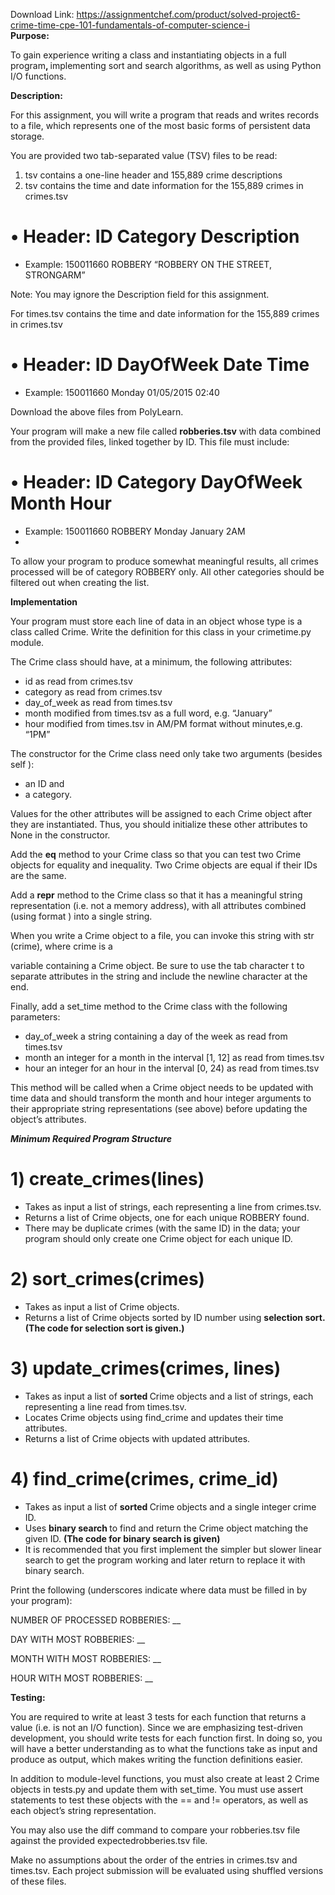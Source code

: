 Download Link: https://assignmentchef.com/product/solved-project6-crime-time-cpe-101-fundamentals-of-computer-science-i
<br>
<strong>Purpose: </strong>

To gain experience writing a class and instantiating objects in a full program<strong>, </strong>implementing sort and search algorithms, as well as using Python I/O functions.




<strong>Description: </strong>

For this assignment, you will write a program that reads and writes records to a file, which represents one of the most basic forms of persistent data storage.

You are provided two tab-separated value (TSV) files to be read:

<ol>

 <li>tsv contains a one-line header and 155,889 crime descriptions</li>

 <li>tsv contains the time and date information for the 155,889 crimes in crimes.tsv</li>

</ol>




<h1>        •    Header: ID   Category   Description</h1>

<ul>

 <li>Example: 150011660   ROBBERY   “ROBBERY ON THE STREET, STRONGARM”</li>

</ul>




Note: You may ignore the Description field for this assignment.

For times.tsv contains the time and date information for the 155,889 crimes in crimes.tsv

<h1>        •    Header: ID DayOfWeek Date Time</h1>

<ul>

 <li>Example: 150011660 Monday 01/05/2015 02:40</li>

</ul>




Download the above files from PolyLearn.




Your program will make a new file called <strong>robberies.tsv</strong> with data combined from the provided files, linked together by ID. This file must include:

<h1>        •    Header: ID  Category  DayOfWeek  Month  Hour</h1>

<ul>

 <li>Example: 150011660 ROBBERY  Monday  January  2AM</li>

 <li><strong> </strong></li>

</ul>

To allow your program to produce somewhat meaningful results, all crimes processed will be of category ROBBERY only. All other categories should be filtered out when creating the list.




<strong>Implementation </strong>

Your program must store each line of data in an object whose type is a class called Crime. Write the definition for this class in your crimetime.py module.

The Crime class should have, at a minimum, the following attributes:

<ul>

 <li>id as read from crimes.tsv</li>

 <li>category as read from crimes.tsv</li>

 <li>day_of_week as read from times.tsv</li>

 <li>month modified from times.tsv as a full word, e.g. “January”</li>

 <li>hour modified from times.tsv in AM/PM format without minutes,e.g. “1PM”</li>

</ul>




The constructor for the Crime class need only take two arguments (besides self ):

<ul>

 <li>an ID and</li>

 <li>a category.</li>

</ul>




Values for the other attributes will be assigned to each Crime object after they are instantiated. Thus, you should initialize these other attributes to None in the constructor.

Add the __eq__ method to your Crime class so that you can test two Crime objects for equality and inequality. Two Crime objects are equal if their IDs are the same.




Add a __repr__ method to the Crime class so that it has a meaningful string representation (i.e. not a memory address), with all attributes combined (using format ) into a single string.




When you write a Crime object to a file, you can invoke this string with str (crime), where crime is a

variable containing a Crime object. Be sure to use the tab character t to separate attributes in the string and include the newline character 
 at the end.




Finally, add a set_time method to the Crime class with the following parameters:

<ul>

 <li>day_of_week a string containing a day of the week as read from times.tsv</li>

 <li>month an integer for a month in the interval [1, 12] as read from times.tsv</li>

 <li>hour an integer for an hour in the interval [0, 24) as read from times.tsv</li>

</ul>




This method will be called when a Crime object needs to be updated with time data and should transform the month and hour integer arguments to their appropriate string representations (see above) before updating the object’s attributes.




<strong><em>Minimum Required Program Structure </em></strong>

<h1>1)  create_crimes(lines)</h1>

<ul>

 <li>Takes as input a list of strings, each representing a line from crimes.tsv.</li>

 <li>Returns a list of Crime objects, one for each unique ROBBERY found.</li>

 <li>There may be duplicate crimes (with the same ID) in the data; your program should only create one Crime object for each unique ID.</li>

</ul>




<h1>2)  sort_crimes(crimes)</h1>

<ul>

 <li>Takes as input a list of Crime objects.</li>

 <li>Returns a list of Crime objects sorted by ID number using <strong>selection sort. (The code for selection sort is given.) </strong></li>

</ul>

<strong> </strong>

<h1>3)  update_crimes(crimes, lines)</h1>

<ul>

 <li>Takes as input a list of <strong>sorted </strong>Crime objects and a list of strings, each representing a line read from times.tsv.</li>

 <li>Locates Crime objects using find_crime and updates their time attributes.</li>

 <li>Returns a list of Crime objects with updated attributes.</li>

</ul>




<h1>4)  find_crime(crimes, crime_id)</h1>

<ul>

 <li>Takes as input a list of <strong>sorted </strong>Crime objects and a single integer crime ID.</li>

 <li>Uses <strong>binary search </strong>to find and return the Crime object matching the given ID. <strong>(The code for binary search is given) </strong></li>

 <li>It is recommended that you first implement the simpler but slower linear search to get the program working and later return to replace it with binary search.</li>

</ul>






















Print the following (underscores indicate where data must be filled in by your program):

NUMBER OF PROCESSED ROBBERIES: __

DAY WITH MOST ROBBERIES: __

MONTH WITH MOST ROBBERIES: __

HOUR WITH MOST ROBBERIES: __




<strong>Testing: </strong>

You are required to write at least 3 tests for each function that returns a value (i.e. is not an I/O function). Since we are emphasizing test-driven development, you should write tests for each function first. In doing so, you will have a better understanding as to what the functions take as input and produce as output, which makes writing the function definitions easier.




In addition to module-level functions, you must also create at least 2 Crime objects in tests.py and update them with set_time. You must use assert statements to test these objects with the == and != operators, as well as each object’s string representation.




You may also use the diff command to compare your robberies.tsv file against the provided expectedrobberies.tsv file.

Make no assumptions about the order of the entries in crimes.tsv and times.tsv. Each project submission will be evaluated using shuffled versions of these files.

<strong> </strong>